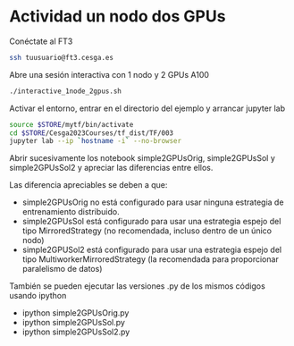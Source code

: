 
# Actividad un nodo dos GPUs

Conéctate al FT3 

```bash
ssh tuusuario@ft3.cesga.es
```



Abre una sesión interactiva con 1 nodo y 2 GPUs A100

```bash
./interactive_1node_2gpus.sh 
```

Activar el entorno, entrar en el directorio del ejemplo y arrancar jupyter lab

```bash
source $STORE/mytf/bin/activate
cd $STORE/Cesga2023Courses/tf_dist/TF/003
jupyter lab --ip `hostname -i` --no-browser
```

Abrir sucesivamente los notebook simple2GPUsOrig, simple2GPUsSol y simple2GPUsSol2 y apreciar las diferencias entre ellos.

Las diferencia apreciables se deben a que:

- simple2GPUsOrig no está configurado para usar ninguna estrategia de entrenamiento distribuido.
- simple2GPUsSol está configurado para usar una estrategia espejo del tipo MirroredStrategy (no recomendada, incluso dentro de un único nodo)
- simple2GPUSol2 está configurado para usar una estrategia espejo del tipo MultiworkerMirroredStrategy (la recomendada para proporcionar paralelismo de datos)

También se pueden ejecutar las versiones .py de los mismos códigos usando ipython

- ipython simple2GPUsOrig.py 
- ipython simple2GPUsSol.py 
- ipython simple2GPUsSol2.py 


